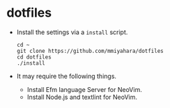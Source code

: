 # dotfiles

- Install the settings via a `install` script.

  ```text
  cd ~
  git clone https://github.com/mmiyahara/dotfiles
  cd dotfiles
  ./install
  ```

- It may require the following things.
  - Install Efm language Server for NeoVim.
  - Install Node.js and textlint for NeoVim.

